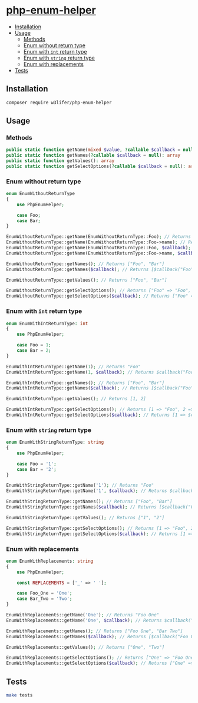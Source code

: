 # [php-enum-helper](https://packagist.org/packages/w3lifer/php-enum-helper)

- [Installation](#installation)
- [Usage](#usage)
  - [Methods](#methods) 
  - [Enum without return type](#enum-without-return-type)
  - [Enum with `int` return type](#enum-with-int-return-type)
  - [Enum with `string` return type](#enum-with-string-return-type)
  - [Enum with replacements](#enum-with-replacements)
- [Tests](#tests)

## Installation

``` sh
composer require w3lifer/php-enum-helper
```

## Usage

### Methods

``` php
public static function getName(mixed $value, ?callable $callback = null): string
public static function getNames(?callable $callback = null): array
public static function getValues(): array
public static function getSelectOptions(?callable $callback = null): array
```

### Enum without return type

``` php
enum EnumWithoutReturnType
{
    use PhpEnumHelper;

    case Foo;
    case Bar;
}

EnumWithoutReturnType::getName(EnumWithoutReturnType::Foo); // Returns "Foo"
EnumWithoutReturnType::getName(EnumWithoutReturnType::Foo->name); // Returns "Foo"
EnumWithoutReturnType::getName(EnumWithoutReturnType::Foo, $callback); // Returns $callback("Foo")
EnumWithoutReturnType::getName(EnumWithoutReturnType::Foo->name, $callback); // Returns $callback("Foo")

EnumWithoutReturnType::getNames(); // Returns ["Foo", "Bar"]
EnumWithoutReturnType::getNames($callback); // Returns [$callback("Foo"), $callback("Bar")]

EnumWithoutReturnType::getValues(); // Returns ["Foo", "Bar"]

EnumWithoutReturnType::getSelectOptions(); // Returns ["Foo" => "Foo", "Bar" => "Bar"]
EnumWithoutReturnType::getSelectOptions($callback); // Returns ["Foo" => $callback("Foo"), "Bar" => $callback("Bar")]
```

### Enum with `int` return type

``` php
enum EnumWithIntReturnType: int
{
    use PhpEnumHelper;

    case Foo = 1;
    case Bar = 2;
}

EnumWithIntReturnType::getName(1); // Returns "Foo"
EnumWithIntReturnType::getName(1, $callback); // Returns $callback("Foo")

EnumWithIntReturnType::getNames(); // Returns ["Foo", "Bar"]
EnumWithIntReturnType::getNames($callback); // Returns [$callback("Foo"), $callback("Bar")]

EnumWithIntReturnType::getValues(); // Returns [1, 2]

EnumWithIntReturnType::getSelectOptions(); // Returns [1 => "Foo", 2 => "Bar"]
EnumWithIntReturnType::getSelectOptions($callback); // Returns [1 => $callback("Foo"), 2 => $callback("Bar")]
```

### Enum with `string` return type

``` php
enum EnumWithStringReturnType: string
{
    use PhpEnumHelper;

    case Foo = '1';
    case Bar = '2';
}

EnumWithStringReturnType::getName('1'); // Returns "Foo"
EnumWithStringReturnType::getName('1', $callback); // Returns $callback("Foo")

EnumWithStringReturnType::getNames(); // Returns ["Foo", "Bar"]
EnumWithStringReturnType::getNames($callback); // Returns [$callback("Foo"), $callback("Bar")]

EnumWithStringReturnType::getValues(); // Returns ["1", "2"]

EnumWithStringReturnType::getSelectOptions(); // Returns [1 => "Foo", 2 => "Bar"]
EnumWithStringReturnType::getSelectOptions($callback); // Returns [1 => $callback("Foo"), 2 => $callback("Bar")]
```

### Enum with replacements

``` php
enum EnumWithReplacements: string
{
    use PhpEnumHelper;

    const REPLACEMENTS = ['_' => ' '];

    case Foo_One = 'One';
    case Bar_Two = 'Two';
}

EnumWithReplacements::getName('One'); // Returns "Foo One"
EnumWithReplacements::getName('One', $callback); // Returns $callback("Foo One")

EnumWithReplacements::getNames(); // Returns ["Foo One", "Bar Two"]
EnumWithReplacements::getNames($callback); // Returns [$callback("Foo One"), $callback("Bar Two")]

EnumWithReplacements::getValues(); // Returns ["One", "Two"]

EnumWithReplacements::getSelectOptions(); // Returns ["One" => "Foo One", "Two => "Bar Two"]
EnumWithReplacements::getSelectOptions($callback); // Returns ["One" => $callback("Foo One"), "Two => $callback("Bar Two")]
```

## Tests

``` sh
make tests
```
